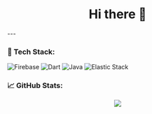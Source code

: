 <h1 align="center">Hi there 👋</h1>
---

### 🧰 Tech Stack:
![Firebase](https://img.shields.io/badge/-Firebase-FFCA28?style=for-the-badge&logo=firebase&logoColor=white)
![Dart](https://img.shields.io/badge/-Dart-0175C2?style=for-the-badge&logo=dart&logoColor=white)
![Java](https://img.shields.io/badge/-Java-007396?style=for-the-badge&logo=java&logoColor=white)
![Elastic Stack](https://img.shields.io/badge/-Elastic%20Stack-005571?style=for-the-badge&logo=elastic&logoColor=white)

### 📈 GitHub Stats:
<p align="center">
  <img src="https://github-readme-stats.vercel.app/api?username=null-io&show_icons=true&theme=github_dark&include_all_commits=true" />
</p>
